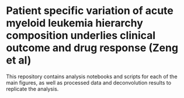 # Patient specific variation of acute myeloid leukemia hierarchy composition underlies clinical outcome and drug response (Zeng et al)

This repository contains analysis notebooks and scripts for each of the main figures, as well as processed data and deconvolution results to replicate the analysis.
